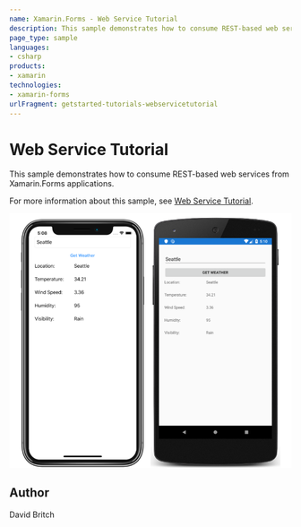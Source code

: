 ```yaml
---
name: Xamarin.Forms - Web Service Tutorial
description: This sample demonstrates how to consume REST-based web services from Xamarin.Forms applications.
page_type: sample
languages:
- csharp
products:
- xamarin
technologies:
- xamarin-forms
urlFragment: getstarted-tutorials-webservicetutorial
---
```

# Web Service Tutorial

This sample demonstrates how to consume REST-based web services from Xamarin.Forms applications.

For more information about this sample, see [Web Service Tutorial](https://docs.microsoft.com/xamarin/get-started/tutorials/web-service/).

![Web Service Tutorial application screenshot](Screenshots/01All.png "Web Service Tutorial application screenshot")

## Author

David Britch

